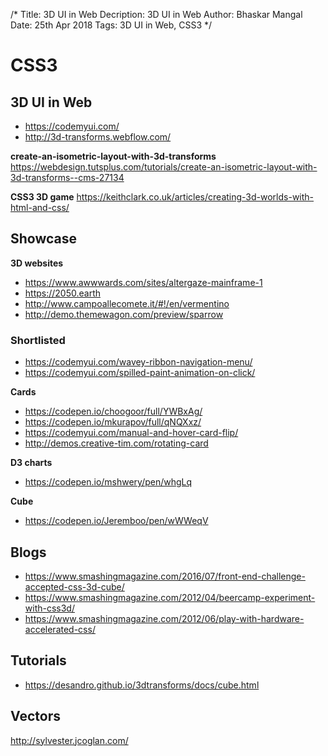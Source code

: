 /*
Title: 3D UI in Web
Decription: 3D UI in Web
Author: Bhaskar Mangal
Date: 25th Apr 2018
Tags: 3D UI in Web, CSS3
*/

# CSS3

## 3D UI in Web
- https://codemyui.com/
- http://3d-transforms.webflow.com/

**create-an-isometric-layout-with-3d-transforms**
https://webdesign.tutsplus.com/tutorials/create-an-isometric-layout-with-3d-transforms--cms-27134

**CSS3 3D game**
https://keithclark.co.uk/articles/creating-3d-worlds-with-html-and-css/



## Showcase
**3D websites**
- https://www.awwwards.com/sites/altergaze-mainframe-1
- https://2050.earth
- http://www.campoallecomete.it/#!/en/vermentino	
- http://demo.themewagon.com/preview/sparrow

### Shortlisted
- https://codemyui.com/wavey-ribbon-navigation-menu/
- https://codemyui.com/spilled-paint-animation-on-click/

**Cards**
- https://codepen.io/choogoor/full/YWBxAg/
- https://codepen.io/mkurapov/full/qNQXxz/
- https://codemyui.com/manual-and-hover-card-flip/
- http://demos.creative-tim.com/rotating-card

**D3 charts**
- https://codepen.io/mshwery/pen/whgLq

**Cube**
- https://codepen.io/Jeremboo/pen/wWWeqV

## Blogs
- https://www.smashingmagazine.com/2016/07/front-end-challenge-accepted-css-3d-cube/
- https://www.smashingmagazine.com/2012/04/beercamp-experiment-with-css3d/
- https://www.smashingmagazine.com/2012/06/play-with-hardware-accelerated-css/


## Tutorials
- https://desandro.github.io/3dtransforms/docs/cube.html


## Vectors
http://sylvester.jcoglan.com/
